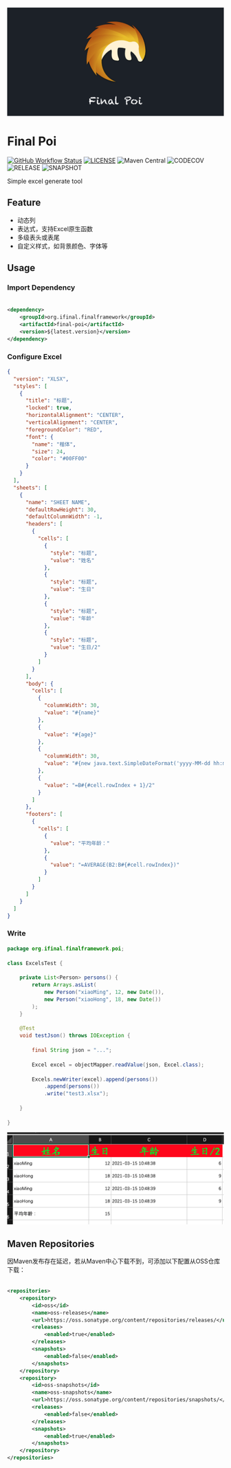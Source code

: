 ![Final Poi](LOGO.png)

# Final Poi

[![GitHub Workflow Status](https://img.shields.io/github/workflow/status/final-projects/final-poi/ci)](https://github.com/final-projects/final-poi/actions?query=workflow%3Aci)
[![LICENSE](https://img.shields.io/github/license/final-projects/final-poi)](http://www.apache.org/licenses/LICENSE-2.0.html)
![Maven Central](https://img.shields.io/maven-central/v/org.ifinal.finalframework/final-poi?label=maven)
![CODECOV](https://codecov.io/gh/final-projects/final-poi/branch/main/graph/badge.svg)
![RELEASE](https://img.shields.io/nexus/r/org.ifinal.finalframework/final-poi?label=realease&server=https%3A%2F%2Foss.sonatype.org%2F)
![SNAPSHOT](https://img.shields.io/nexus/s/org.ifinal.finalframework/final-poi?label=snapshot&server=https%3A%2F%2Foss.sonatype.org%2F)

Simple excel generate tool

## Feature

* 动态列
* 表达式，支持Excel原生函数
* 多级表头或表尾
* 自定义样式，如背景颜色、字体等

## Usage

### Import Dependency

```xml

<dependency>
    <groupId>org.ifinal.finalframework</groupId>
    <artifactId>final-poi</artifactId>
    <version>${latest.version}</version>
</dependency>
```

### Configure Excel

```json
{
  "version": "XLSX",
  "styles": [
    {
      "title": "标题",
      "locked": true,
      "horizontalAlignment": "CENTER",
      "verticalAlignment": "CENTER",
      "foregroundColor": "RED",
      "font": {
        "name": "楷体",
        "size": 24,
        "color": "#00FF00"
      }
    }
  ],
  "sheets": [
    {
      "name": "SHEET NAME",
      "defaultRowHeight": 30,
      "defaultColumnWidth": -1,
      "headers": [
        {
          "cells": [
            {
              "style": "标题",
              "value": "姓名"
            },
            {
              "style": "标题",
              "value": "生日"
            },
            {
              "style": "标题",
              "value": "年龄"
            },
            {
              "style": "标题",
              "value": "生日/2"
            }
          ]
        }
      ],
      "body": {
        "cells": [
          {
            "columnWidth": 30,
            "value": "#{name}"
          },
          {
            "value": "#{age}"
          },
          {
            "columnWidth": 30,
            "value": "#{new java.text.SimpleDateFormat('yyyy-MM-dd hh:mm:ss').format(birthday)}"
          },
          {
            "value": "=B#{#cell.rowIndex + 1}/2"
          }
        ]
      },
      "footers": [
        {
          "cells": [
            {
              "value": "平均年龄："
            },
            {
              "value": "=AVERAGE(B2:B#{#cell.rowIndex})"
            }
          ]
        }
      ]
    }
  ]
}
```

### Write

```java
package org.ifinal.finalframework.poi;

class ExcelsTest {

    private List<Person> persons() {
        return Arrays.asList(
            new Person("xiaoMing", 12, new Date()),
            new Person("xiaoHong", 18, new Date())
        );
    }

    @Test
    void testJson() throws IOException {

        final String json = "...";

        Excel excel = objectMapper.readValue(json, Excel.class);

        Excels.newWriter(excel).append(persons())
            .append(persons())
            .write("test3.xlsx");

    }

}
```

![excel generate](static/images/excel.generate.png)

## Maven Repositories

因Maven发布存在延迟，若从Maven中心下载不到，可添加以下配置从OSS仓库下载：

```xml

<repositories>
    <repository>
        <id>oss</id>
        <name>oss-releases</name>
        <url>https://oss.sonatype.org/content/repositories/releases/</url>
        <releases>
            <enabled>true</enabled>
        </releases>
        <snapshots>
            <enabled>false</enabled>
        </snapshots>
    </repository>
    <repository>
        <id>oss-snapshots</id>
        <name>oss-snapshots</name>
        <url>https://oss.sonatype.org/content/repositories/snapshots/</url>
        <releases>
            <enabled>false</enabled>
        </releases>
        <snapshots>
            <enabled>true</enabled>
        </snapshots>
    </repository>
</repositories>
```